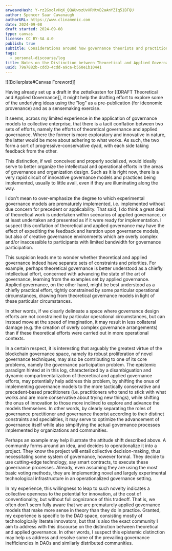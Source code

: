 ```yaml
---
arweaveHash: Y-rz2GxolvHqX_QQWUwozUvXRNtvB2aAnYZIq51BFQU
author: Spencer Saar Cavanaugh
authorURL: https://www.clinamenic.com
date: 2024-09-08
draft started: 2024-09-08
type: canvas
license: CC BY-SA 4.0
publish: true
subtitle: Considerations around how governance theorists and practitioners may require different skillsets.
tags:
  - personal-discourse/log
title: Notes on the Distinction between Theoretical and Applied Governance
uuid: 79a7882b-cdd3-4cdd-a9ca-b560e1b10441
---
```


![[Boilerplate#Canvas Foreword]]

Having already set up a draft in the zettelkasten for [[DRAFT Theoretical and Applied Governance]], it might help the drafting effort to explore some of the underlying ideas using the "log" as a pre-publication (for ideonomic provenance) and as a sensemaking exercise.

It seems, across my limited experience in the application of governance models to collective enterprise, that there is a tacit conflation between two sets of efforts, namely the efforts of theoretical governance and applied governance. Where the former is more exploratory and innovative in nature, the latter would be more about adhering to what works. As such, the two form a sort of progressive-conservative dyad, with each side taking feedback from the other.

This distinction, if well conceived and properly socialized, would ideally serve to better organize the intellectual and operational efforts in the areas of governance and organization design. Such as it is right now, there is a very rapid circuit of innovative governance models and practices being implemented, usually to little avail, even if they are illuminating along the way.

I don't mean to over-emphasize the degree to which experimental governance models are prematurely implemented, i.e. implemented without due concern for precedent or applicability. That said, I do think a great deal of theoretical work is undertaken within scenarios of applied governance, or at least undertaken and presented as if it were ready for implementation. I suspect this conflation of theoretical and applied governance may have the effect of expediting the feedback and iteration upon governance models, but also of creative governance environments which are overly complex and/or inaccessible to participants with limited bandwidth for governance participation.

This suspicion leads me to wonder whether theoretical and applied governance indeed have separate sets of constraints and priorities. For example, perhaps theoretical governance is better understood as a chiefly intellectual effort, concerned with advancing the state of the art of governance, learning from the examples set by applied governance. Applied governance, on the other hand, might be best understood as a chiefly practical effort, tightly constrained by some particular operational circumstances, drawing from theoretical governance models in light of these particular circumstances.

In other words, if we clearly delineate a space where governance design efforts are not constrained by particular operational circumstances, but can instead move at the speed of imagination, it may result in less collateral damage (e.g. the creation of overly complex governance arrangements) than if these theoretical efforts were carried out in more operational contexts.

In a certain respect, it is interesting that arguably the greatest virtue of the blockchain governance space, namely its robust proliferation of novel governance techniques, may also be contributing to one of its core problems, namely the governance participation problem. The epistemic paradigm hinted at in this log, characterized by a disambiguation and dynamic compartmentalization of theoretical and applied governance efforts, may potentially help address this problem, by shifting the onus of implementing governance models to the more tactically conservative and precedent-based practitioners (i.e. practitioners who tend to stick with what works and are more conservative about trying new things), while shifting the onus of innovation to those more inclined to explore and advance the models themselves. In other words, by clearly separating the roles of governance practitioner and governance theorist according to their distinct constraints and specialities, it may serve to optimize the advancement of governance itself while also simplifying the actual governance processes implemented by organizations and communities.

Perhaps an example may help illustrate the attitude shift described above. A community forms around an idea, and decides to operationalize it into a project. They know the project will entail collective decision-making, thus necessitating some system of governance, however formal. They decide to use cutting-edge technology, say smart contracts, to execute these governance processes. Already, even assuming they are using the most basic voting methods, they are implementing novel and largely experimental technological infrastructure in an operationalized governance setting.

In my experience, this willingness to leap to such novelty indicates a collective openness to the potential for innovation, at the cost of conventionality, but without full cognizance of this tradeoff. That is, we often don't seem fully aware that we are prematurely applied governance models that make more sense in theory than they do in practice. Granted, my experience is specific to the DAO space, consisting mostly of technologically literate innovators, but that is also the exact community I aim to address with this discourse on the distinction between theoretical and applied governance. In other words, I suspect this epistemic distinction may help us address and resolve some of the prevailing governance inefficiencies in DAOs and similarly distributed communities.
